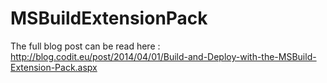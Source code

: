 MSBuildExtensionPack
=====================

The full blog post can be read here : http://blog.codit.eu/post/2014/04/01/Build-and-Deploy-with-the-MSBuild-Extension-Pack.aspx
